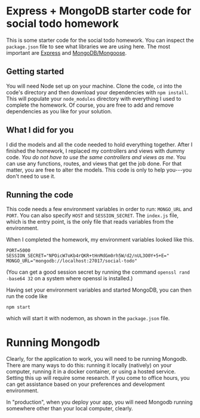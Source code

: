 # Express + MongoDB starter code for social todo homework

This is some starter code for the social todo homework. You can
inspect the `package.json` file to see what libraries we are using
here. The most important are [Express](http://expressjs.com) and
[MongoDB/Mongoose](http://mongoosejs.com).

## Getting started

You will need Node set up on your machine.
Clone the code, `cd` into the
code's directory and then download your dependencies with
`npm install`. This will populate your `node_modules` directory
with everything I used to complete the homework. Of course, you are
free to add and remove dependencies as you like for your solution.

## What I did for you

I did the models and all the code needed to hold everything together. After
I finished the homework, I replaced my controllers and views with dummy code.
_You do not have to use the same controllers and views as me_. You can use
any functions, routes, and views that get the job done. For that matter, you
are free to alter the models. This code is only to help you---you don't need
to use it.

## Running the code

This code needs a few environment variables in order to run: `MONGO_URL` and
`PORT`. You can also specify `HOST` and `SESSION_SECRET`. The `index.js` file, which
is the entry point, is the only file that reads variables from the environment.

When I completed the homework, my environment variables looked like this.
```
PORT=5000
SESSION_SECRET="NPOicW7oKb4rQKR+tHnMdGm0rh5W/d2/nUL3O0Y+5+E="
MONGO_URL="mongodb://localhost:27017/social-todo"
```

(You can get a good session secret by running the command
`openssl rand -base64 32` on a system where openssl is installed.)

Having set your environment variables and started MongoDB,
you can then run the code like

`npm start`

which will start it with nodemon, as shown in the `package.json` file.

# Running Mongodb

Clearly, for the application to work, you will need to be running Mongodb.
There are many ways to do this: running it locally (natively) on your 
computer, running it in a docker container, or using a hosted service.
Setting this up will require some research. If you come to office hours,
you can get assistance based on your preferences and development environment.

In "production", when you deploy your app, you will need Mongodb running 
somewhere other than your local computer, clearly.
